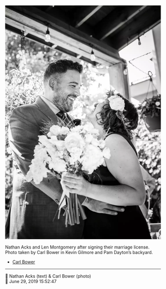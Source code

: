 ![Nathan Acks and Len Montgomery after signing their marriage license](assets/fc21ae012de361cdd9dd9488a083b0a1.webp)

Nathan Acks and Len Montgomery after signing their marriage license. Photo taken by Carl Bower in Kevin Gilmore and Pam Dayton’s backyard.

* [Carl Bower](https://carlbowerphotos.com)

- - - -

<span aria-hidden="true">👥</span> Nathan Acks (text) & Carl Bower (photo)  
<span aria-hidden="true">📅</span> June 29, 2019 15:52:47
